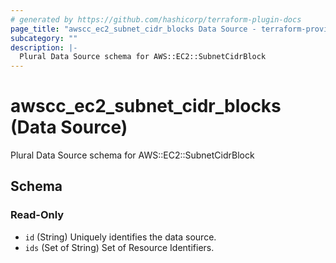 ```yaml
---
# generated by https://github.com/hashicorp/terraform-plugin-docs
page_title: "awscc_ec2_subnet_cidr_blocks Data Source - terraform-provider-awscc"
subcategory: ""
description: |-
  Plural Data Source schema for AWS::EC2::SubnetCidrBlock
---
```


# awscc_ec2_subnet_cidr_blocks (Data Source)

Plural Data Source schema for AWS::EC2::SubnetCidrBlock



<!-- schema generated by tfplugindocs -->
## Schema

### Read-Only

- `id` (String) Uniquely identifies the data source.
- `ids` (Set of String) Set of Resource Identifiers.


